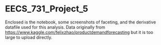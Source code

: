 # EECS_731_Project_5

Enclosed is the notebook, some screenshots of faceting, and the derivative datafile used for this analysis. Data originally from https://www.kaggle.com/felixzhao/productdemandforecasting but it is too large to upload directly.
